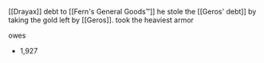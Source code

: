 [[Drayax]] debt to [[Fern's General Goods™️]] he stole the [[Geros' debt]] by taking the gold left by [[Geros]]. took the heaviest armor

owes

- 1,927 